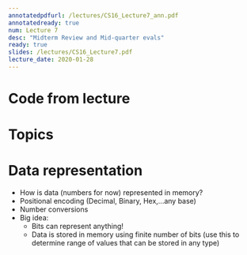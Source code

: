 ```yaml
---
annotatedpdfurl: /lectures/CS16_Lecture7_ann.pdf
annotatedready: true
num: Lecture 7
desc: "Midterm Review and Mid-quarter evals"
ready: true
slides: /lectures/CS16_Lecture7.pdf
lecture_date: 2020-01-28
---
```


# Code from lecture


# Topics

# Data representation

* How is data (numbers for now) represented in memory?
* Positional encoding (Decimal, Binary, Hex,...any base)
* Number conversions 
* Big idea: 
	* Bits can represent anything!
	* Data is stored in memory using finite number of bits (use this to determine range of values that can be stored in any type)
